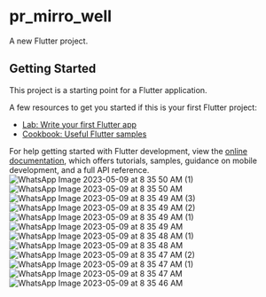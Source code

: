 # pr_mirro_well

A new Flutter project.

## Getting Started

This project is a starting point for a Flutter application.

A few resources to get you started if this is your first Flutter project:

- [Lab: Write your first Flutter app](https://docs.flutter.dev/get-started/codelab)
- [Cookbook: Useful Flutter samples](https://docs.flutter.dev/cookbook)

For help getting started with Flutter development, view the
[online documentation](https://docs.flutter.dev/), which offers tutorials,
samples, guidance on mobile development, and a full API reference.
![WhatsApp Image 2023-05-09 at 8 35 50 AM (1)](https://user-images.githubusercontent.com/131368162/236983898-30135966-f515-4f4a-a256-23febeb574c3.jpeg)
![WhatsApp Image 2023-05-09 at 8 35 50 AM](https://user-images.githubusercontent.com/131368162/236983928-2bf62c6d-3baa-4d63-8c34-d6b279dacfe1.jpeg)
![WhatsApp Image 2023-05-09 at 8 35 49 AM (3)](https://user-images.githubusercontent.com/131368162/236983947-1532d64a-3c27-4c09-aac3-cd3e71af1bc0.jpeg)
![WhatsApp Image 2023-05-09 at 8 35 49 AM (2)](https://user-images.githubusercontent.com/131368162/236983964-6207bae2-88e3-4381-872a-de97ecc237e4.jpeg)
![WhatsApp Image 2023-05-09 at 8 35 49 AM (1)](https://user-images.githubusercontent.com/131368162/236983981-e2ed6580-3d4f-416a-adfb-0f04b12ab141.jpeg)
![WhatsApp Image 2023-05-09 at 8 35 49 AM](https://user-images.githubusercontent.com/131368162/236984002-bcf08fee-77bb-4709-b3a4-20fdd1d0b5fa.jpeg)
![WhatsApp Image 2023-05-09 at 8 35 48 AM (1)](https://user-images.githubusercontent.com/131368162/236984037-0671918e-2446-4c56-a937-38154197dfb4.jpeg)
![WhatsApp Image 2023-05-09 at 8 35 48 AM](https://user-images.githubusercontent.com/131368162/236984059-1812afba-663c-49be-8afd-40dc7e6318fb.jpeg)
![WhatsApp Image 2023-05-09 at 8 35 47 AM (2)](https://user-images.githubusercontent.com/131368162/236984088-784e3213-eb77-4b32-8718-d43674bf5f19.jpeg)
![WhatsApp Image 2023-05-09 at 8 35 47 AM (1)](https://user-images.githubusercontent.com/131368162/236984119-ad4d67f0-7ff9-4e81-b93a-2e72135c6742.jpeg)
![WhatsApp Image 2023-05-09 at 8 35 47 AM](https://user-images.githubusercontent.com/131368162/236984139-3e02374a-25fa-4b9f-8f50-96e6fc75b21a.jpeg)
![WhatsApp Image 2023-05-09 at 8 35 46 AM](https://user-images.githubusercontent.com/131368162/236984160-4abdc98a-3757-4eb5-8cfa-86b74eec1cd9.jpeg)
